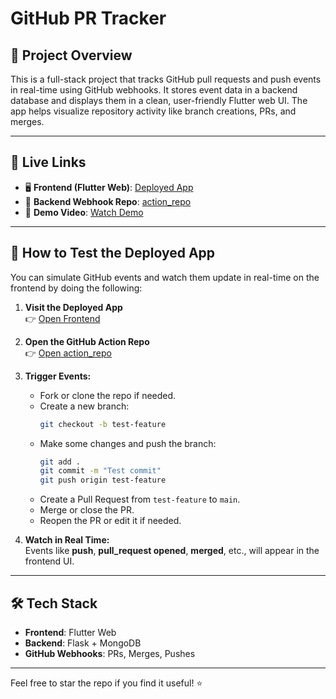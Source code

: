 # GitHub PR Tracker

## 🚀 Project Overview

This is a full-stack project that tracks GitHub pull requests and push events in real-time using GitHub webhooks. It stores event data in a backend database and displays them in a clean, user-friendly Flutter web UI. The app helps visualize repository activity like branch creations, PRs, and merges.

---

## 🔗 Live Links

- 🖥️ **Frontend (Flutter Web)**: [Deployed App](https://testapp-50a7b.web.app/)
- 🧠 **Backend Webhook Repo**: [action_repo](https://github.com/jayPatel029/action-repo)
- 🎥 **Demo Video**: [Watch Demo]([https://your-demo-video-url.com](https://drive.google.com/file/d/1YKxl1Eu-y9awf68w0wU_AIgRScb3wMcY/view?usp=sharing))

---

## 🧪 How to Test the Deployed App

You can simulate GitHub events and watch them update in real-time on the frontend by doing the following:

1. **Visit the Deployed App**  
   👉 [Open Frontend](https://testapp-50a7b.web.app)

2. **Open the GitHub Action Repo**  
   👉 [Open action_repo](https://github.com/jayPatel029/action-repo)

3. **Trigger Events:**
   - Fork or clone the repo if needed.
   - Create a new branch:
     ```bash
     git checkout -b test-feature
     ```
   - Make some changes and push the branch:
     ```bash
     git add .
     git commit -m "Test commit"
     git push origin test-feature
     ```
   - Create a Pull Request from `test-feature` to `main`.
   - Merge or close the PR.
   - Reopen the PR or edit it if needed.

4. **Watch in Real Time:**  
   Events like **push**, **pull_request opened**, **merged**, etc., will appear in the frontend UI.

---

## 🛠️ Tech Stack

- **Frontend**: Flutter Web
- **Backend**: Flask + MongoDB
- **GitHub Webhooks**: PRs, Merges, Pushes

---

Feel free to star the repo if you find it useful! ⭐
